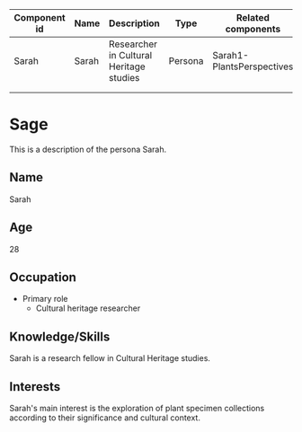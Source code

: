 
| Component id | Name | Description                                         | Type    | Related components |
|--------------|------|-----------------------------------------------------|---------|--------------------|
| Sarah         | Sarah | Researcher in Cultural Heritage studies | Persona | Sarah1-PlantsPerspectives  |
|              |      |                                                     |         |                    |
|              |      |                                                     |         |                    |
   



# Sage

This is a description of the persona Sarah.

## Name
Sarah

## Age
28

## Occupation
- Primary role
  - Cultural heritage researcher

## Knowledge/Skills

Sarah is a research fellow in Cultural Heritage studies.

## Interests

Sarah's main interest is the exploration of plant specimen collections according to their significance and cultural context.


